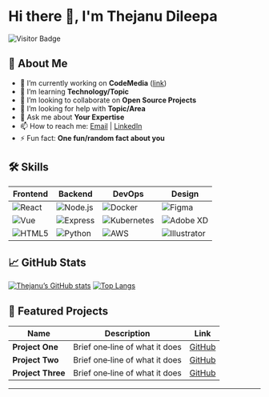 <!--
===============================================================================
❓ How to use:
1. Rename this file to README.md in your GitHub profile repository.
2. Edit the sections below with your own content, badges, and links.
3. Commit and push to see it live on your profile page!
===============================================================================
-->

# Hi there 👋, I'm **Thejanu Dileepa**

![Visitor Badge](https://visitor-badge.laobi.icu/badge?page_id=yourusername.yourusername)

## 🚀 About Me
- 🔭 I’m currently working on **CodeMedia** ([link]([https://github.com/yourusername/project](https://github.com/thejanubandarigoda)))
- 🌱 I’m learning **Technology/Topic**
- 👯 I’m looking to collaborate on **Open Source Projects**
- 🤔 I’m looking for help with **Topic/Area**
- 💬 Ask me about **Your Expertise**
- 📫 How to reach me: [Email](dileepabandarigoda@gmail.com) | [LinkedIn]([https://linkedin.com/in/yourprofile](https://lk.linkedin.com/in/thejanu-dileepa-bandarigoda))
- ⚡ Fun fact: **One fun/random fact about you**

## 🛠️ Skills

| Frontend            | Backend           | DevOps              | Design                |
| ------------------- | ----------------- | ------------------- | --------------------- |
| ![React][react]     | ![Node.js][node]  | ![Docker][docker]   | ![Figma][figma]       |
| ![Vue][vue]         | ![Express][express]| ![Kubernetes][k8s] | ![Adobe XD][adobexd]  |
| ![HTML5][html5]     | ![Python][python] | ![AWS][aws]         | ![Illustrator][ai]    |

## 📈 GitHub Stats

[![Thejanu’s GitHub stats](https://github-readme-stats.vercel.app/api?username=thejanubandarigoda&show_icons=true&theme=radical)](https://github.com/thejanubandarigoda)
[![Top Langs](https://github-readme-stats.vercel.app/api/top-langs/?username=thejanubandarigoda&layout=compact&theme=radical)](https://github.com/thejanubandarigoda)



## 📂 Featured Projects
| Name             | Description                       | Link                                                      |
| ---------------- | --------------------------------- | --------------------------------------------------------- |
| **Project One**  | Brief one‑line of what it does    | [GitHub](https://github.com/thejanubandarigoda/one)       |
| **Project Two**  | Brief one‑line of what it does    | [GitHub](https://github.com/thejanubandarigoda/two)       |
| **Project Three**| Brief one‑line of what it does    | [GitHub](https://github.com/thejanubandarigoda/three)     |


---

<!-- Badges -->
[react]: https://img.shields.io/badge/React-20232A?style=for-the-badge&logo=react&logoColor=61DAFB
[node]: https://img.shields.io/badge/Node.js-339933?style=for-the-badge&logo=nodedotjs&logoColor=white
[vue]: https://img.shields.io/badge/Vue.js-35495E?style=for-the-badge&logo=vue.js&logoColor=4FC08D
[express]: https://img.shields.io/badge/Express.js-404D59?style=for-the-badge
[docker]: https://img.shields.io/badge/Docker-2496ED?style=for-the-badge&logo=docker&logoColor=white
[k8s]: https://img.shields.io/badge/Kubernetes-326CE5?style=for-the-badge&logo=kubernetes&logoColor=white
[aws]: https://img.shields.io/badge/AWS-232F3E?style=for-the-badge&logo=amazonaws&logoColor=white
[html5]: https://img.shields.io/badge/HTML5-E34F26?style=for-the-badge&logo=html5&logoColor=white
[python]: https://img.shields.io/badge/Python-3776AB?style=for-the-badge&logo=python&logoColor=white
[figma]: https://img.shields.io/badge/Figma-F24E1E?style=for-the-badge&logo=figma&logoColor=white
[adobexd]: https://img.shields.io/badge/Adobe_XD-FF61F6?style=for-the-badge&logo=adobe-xd&logoColor=white
[ai]: https://img.shields.io/badge/Illustrator-FF9A00?style=for-the-badge&logo=adobe-illustrator&logoColor=white
